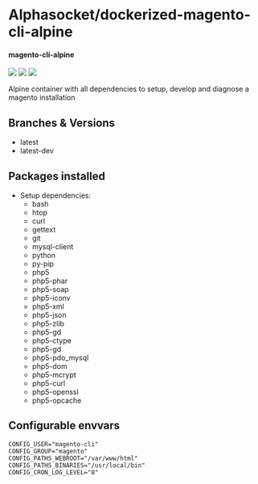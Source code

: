 # Alphasocket/dockerized-magento-cli-alpine
#### magento-cli-alpine
[![](https://travis-ci.org/AlphaSocket/dockerized-magento-cli-alpine.svg?branch=latest )]() [![](https://images.microbadger.com/badges/image/03192859189254/dockerized-magento-cli-alpine:latest.svg)](https://microbadger.com/images/03192859189254/dockerized-magento-cli-alpine:latest ) [![](https://images.microbadger.com/badges/version/03192859189254/dockerized-magento-cli-alpine:latest.svg)](https://microbadger.com/images/03192859189254/dockerized-magento-cli-alpine:latest)

Alpine container with all dependencies to setup, develop and diagnose a magento installation

## Branches & Versions
- latest
- latest-dev


## Packages installed
- Setup dependencies:
  + bash
  + htop
  + curl
  + gettext
  + git
  + mysql-client
  + python
  + py-pip
  + php5
  + php5-phar
  + php5-soap
  + php5-iconv
  + php5-xml
  + php5-json
  + php5-zlib
  + php5-gd
  + php5-ctype
  + php5-gd
  + php5-pdo_mysql
  + php5-dom
  + php5-mcrypt
  + php5-curl
  + php5-openssl
  + php5-opcache


## Configurable envvars
~~~
CONFIG_USER="magento-cli"
CONFIG_GROUP="magento"
CONFIG_PATHS_WEBROOT="/var/www/html"
CONFIG_PATHS_BINARIES="/usr/local/bin"
CONFIG_CRON_LOG_LEVEL="8"
~~~


